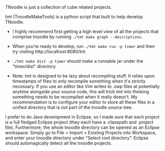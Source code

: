 TNoodle is just a collection of cube related projects.

tmt (TnoodleMakeTools) is a python script that built to help develop TNoodle.

* I highly recommend first getting a high level view of all the projects that comprise tnoodle by running `./tmt make graph --descriptions`.

* When you're ready to develop, run `./tmt make run -p timer` and then try visiting http://localhost:8080/tnt.

* `./tmt make dist -p timer` should make a runnable jar under the "timer/dist" directory.

* Note: tmt is designed to be lazy about recompiling stuff. It relies upon timestamps of files to only recompile something when it's strictly necessary. If you use an editor like Vim writes to .swp files at potentially anytime alongside your source code, this will trick tmt into thinking something needs to be recompiled when it really doesn't. My recommendation is to configure your editor to store all these files in a unified directory that is *not* part of the tnoodle source tree.

I prefer to do Java development in Eclipse, so I made sure that each project is a full fledged Eclipse project (they each have a .classpath and .project file). Furthermore, the whole tnoodle directory can be opened as an Eclipse workspace. Simply go to File > Import > Existing Projects into Workspace, and enter your tnoodle directory under "Select root directory". Eclipse should automagically detect all the tnoodle projects.

